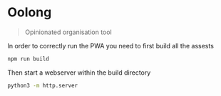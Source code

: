 # Oolong
> Opinionated organisation tool

In order to correctly run the PWA you need to first build all the assests
```bash
npm run build
```

Then start a webserver within the build directory
```bash
python3 -m http.server
```